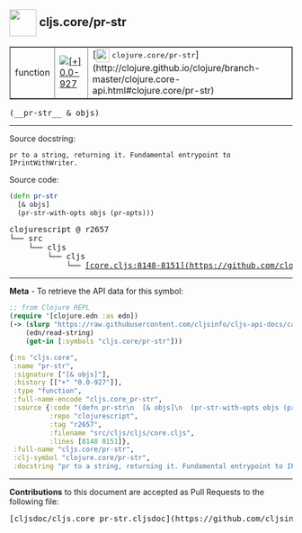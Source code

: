 ## <img width="48px" valign="middle" src="http://i.imgur.com/Hi20huC.png"> cljs.core/pr-str

 <table border="1">
<tr>

<td>function</td>
<td><a href="https://github.com/cljsinfo/cljs-api-docs/tree/0.0-927"><img valign="middle" alt="[+] 0.0-927" src="https://img.shields.io/badge/+-0.0--927-lightgrey.svg"></a> </td>
<td>
[<img height="24px" valign="middle" src="http://i.imgur.com/1GjPKvB.png"> <samp>clojure.core/pr-str</samp>](http://clojure.github.io/clojure/branch-master/clojure.core-api.html#clojure.core/pr-str)
</td>
</tr>
</table>

 <samp>
(__pr-str__ & objs)<br>
</samp>

---




Source docstring:

```
pr to a string, returning it. Fundamental entrypoint to IPrintWithWriter.
```

Source code:

```clj
(defn pr-str
  [& objs]
  (pr-str-with-opts objs (pr-opts)))
```

 <pre>
clojurescript @ r2657
└── src
    └── cljs
        └── cljs
            └── <ins>[core.cljs:8148-8151](https://github.com/clojure/clojurescript/blob/r2657/src/cljs/cljs/core.cljs#L8148-L8151)</ins>
</pre>


---

__Meta__ - To retrieve the API data for this symbol:

```clj
;; from Clojure REPL
(require '[clojure.edn :as edn])
(-> (slurp "https://raw.githubusercontent.com/cljsinfo/cljs-api-docs/catalog/cljs-api.edn")
    (edn/read-string)
    (get-in [:symbols "cljs.core/pr-str"]))
```

```clj
{:ns "cljs.core",
 :name "pr-str",
 :signature ["[& objs]"],
 :history [["+" "0.0-927"]],
 :type "function",
 :full-name-encode "cljs.core_pr-str",
 :source {:code "(defn pr-str\n  [& objs]\n  (pr-str-with-opts objs (pr-opts)))",
          :repo "clojurescript",
          :tag "r2657",
          :filename "src/cljs/cljs/core.cljs",
          :lines [8148 8151]},
 :full-name "cljs.core/pr-str",
 :clj-symbol "clojure.core/pr-str",
 :docstring "pr to a string, returning it. Fundamental entrypoint to IPrintWithWriter."}

```

---

__Contributions__ to this document are accepted as Pull Requests to the following file:

 <pre>
[cljsdoc/cljs.core_pr-str.cljsdoc](https://github.com/cljsinfo/cljs-api-docs/blob/master/cljsdoc/cljs.core_pr-str.cljsdoc)
</pre>

